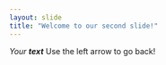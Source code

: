 ```yaml
---
layout: slide
title: "Welcome to our second slide!"
---
```

_Your **text**_
Use the left arrow to go back!
